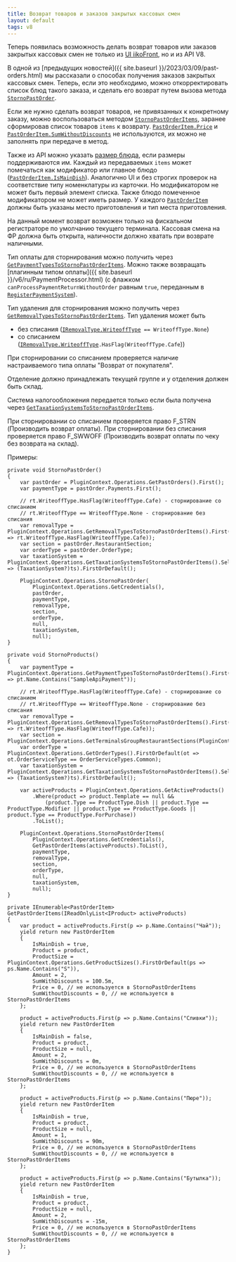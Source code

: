 ```yaml
---
title: Возврат товаров и заказов закрытых кассовых смен
layout: default
tags: v8
---
```


Теперь появилась возможность делать возврат товаров или заказов закрытых кассовых смен не только из [UI iikoFront](https://ru.iiko.help/articles/#!iikofront-8-3/topic-38), но и из API V8.

В одной из [предыдущих новостей]({{ site.baseurl }}/2023/03/09/past-orders.html)
мы рассказали о способах получения заказов закрытых кассовых смен.
Теперь, если это необходимо, можно откорректировать список блюд такого заказа, и сделать его возврат путем вызова метода
[`StornoPastOrder`](https://iiko.github.io/front.api.sdk/v8/html/M_Resto_Front_Api_IOperationService_StornoPastOrder.htm).

Если же нужно сделать возврат товаров, не привязанных к конкретному заказу, можно воспользоваться методом
[`StornoPastOrderItems`](https://iiko.github.io/front.api.sdk/v8/html/M_Resto_Front_Api_IOperationService_StornoPastOrderItems.htm),
заранее сформировав список товаров `items` к возврату.
[`PastOrderItem.Price`](https://iiko.github.io/front.api.sdk/v8/html/P_Resto_Front_Api_Data_Orders_PastOrderItem_Price.htm) и
[`PastOrderItem.SumWithoutDiscounts`](https://iiko.github.io/front.api.sdk/v8/html/P_Resto_Front_Api_Data_Orders_PastOrderItem_SumWithoutDiscounts.htm)
не используются, их можно не заполнять при передаче в метод.

Также из API можно указать [размер блюда](https://iiko.github.io/front.api.sdk/v8/html/P_Resto_Front_Api_Data_Orders_PastOrderItem_ProductSize.htm), если размеры поддерживаются им.
Каждый из передаваемых `items` может помечаться как модификатор или главное блюдо
([`PastOrderItem.IsMainDish`](https://iiko.github.io/front.api.sdk/v8/html/P_Resto_Front_Api_Data_Orders_PastOrderItem_IsMainDish.htm)).
Аналогично UI и без строгих проверок на соответствие типу номенклатуры из карточки.
Но модификатором не может быть первый элемент списка.
Также блюдо помеченное модификатором не может иметь размер.
У каждого [`PastOrderItem`](https://iiko.github.io/front.api.sdk/v8/html/T_Resto_Front_Api_Data_Orders_PastOrderItem.htm)
должны быть указаны место приготовления и тип места приготовления.

На данный момент возврат возможен только на фискальном регистраторе по умолчанию текущего терминала.
Кассовая смена на ФР должна быть открыта, наличности должно хватать при возврате наличными.

Тип оплаты для сторнирования можно получить через
[`GetPaymentTypesToStornoPastOrderItems`](https://iiko.github.io/front.api.sdk/v8/html/M_Resto_Front_Api_IOperationService_GetPaymentTypesToStornoPastOrderItems.htm).
Можно также возвращать [плагинным типом оплаты]({{ site.baseurl }}/v6/ru/PaymentProcessor.html)
(с флажком `canProcessPaymentReturnWithoutOrder` равным `true`, переданным в
[`RegisterPaymentSystem`](https://iiko.github.io/front.api.sdk/v8/html/M_Resto_Front_Api_IOperationService_RegisterPaymentSystem.htm)).

Тип удаления для сторнирования можно получить через
[`GetRemovalTypesToStornoPastOrderItems`](https://iiko.github.io/front.api.sdk/v8/html/M_Resto_Front_Api_IOperationService_GetRemovalTypesToStornoPastOrderItems.htm).
Тип удаления может быть

- без списания
([`IRemovalType.WriteoffType`](https://iiko.github.io/front.api.sdk/v8/html/P_Resto_Front_Api_Data_Orders_IRemovalType_WriteoffType.htm)` == WriteoffType.None`)
- со списанием
([`IRemovalType.WriteoffType`](https://iiko.github.io/front.api.sdk/v8/html/P_Resto_Front_Api_Data_Orders_IRemovalType_WriteoffType.htm)`.HasFlag(WriteoffType.Cafe`))

При сторнировании со списанием проверяется наличие настраиваемого типа оплаты "Возврат от покупателя".

Отделение должно принадлежать текущей группе и у отделения должен быть склад.

Система налогообложения передается только если была получена через
[`GetTaxationSystemsToStornoPastOrderItems`](https://iiko.github.io/front.api.sdk/v8/html/M_Resto_Front_Api_IOperationService_GetTaxationSystemsToStornoPastOrderItems.htm).

При сторнировании со списанием проверяется право F_STRN (Производить возврат оплаты).
При сторнировании без списания проверяется право F_SWWOFF (Производить возврат оплаты по чеку без возврата на склад).

Примеры:
```
private void StornoPastOrder()
{
    var pastOrder = PluginContext.Operations.GetPastOrders().First();
    var paymentType = pastOrder.Payments.First();

    // rt.WriteoffType.HasFlag(WriteoffType.Cafe) - сторнирование со списанием
    // rt.WriteoffType == WriteoffType.None - сторнирование без списания
    var removalType = PluginContext.Operations.GetRemovalTypesToStornoPastOrderItems().First(rt => rt.WriteoffType.HasFlag(WriteoffType.Cafe));
    var section = pastOrder.RestaurantSection;
    var orderType = pastOrder.OrderType;
    var taxationSystem = PluginContext.Operations.GetTaxationSystemsToStornoPastOrderItems().Select(ts => (TaxationSystem?)ts).FirstOrDefault();

    PluginContext.Operations.StornoPastOrder(
        PluginContext.Operations.GetCredentials(),
        pastOrder,
        paymentType,
        removalType,
        section,
        orderType,
        null,
        taxationSystem,
        null);
}

private void StornoProducts()
{
    var paymentType = PluginContext.Operations.GetPaymentTypesToStornoPastOrderItems().First(pt => pt.Name.Contains("SampleApiPayment"));

    // rt.WriteoffType.HasFlag(WriteoffType.Cafe) - сторнирование со списанием
    // rt.WriteoffType == WriteoffType.None - сторнирование без списания
    var removalType = PluginContext.Operations.GetRemovalTypesToStornoPastOrderItems().First(rt => rt.WriteoffType.HasFlag(WriteoffType.Cafe));
    var section = PluginContext.Operations.GetTerminalsGroupRestaurantSections(PluginContext.Operations.GetHostTerminalsGroup()).First();
    var orderType = PluginContext.Operations.GetOrderTypes().FirstOrDefault(ot => ot.OrderServiceType == OrderServiceTypes.Common);
    var taxationSystem = PluginContext.Operations.GetTaxationSystemsToStornoPastOrderItems().Select(ts => (TaxationSystem?)ts).FirstOrDefault();

    var activeProducts = PluginContext.Operations.GetActiveProducts()
        .Where(product => product.Template == null &&
            (product.Type == ProductType.Dish || product.Type == ProductType.Modifier || product.Type == ProductType.Goods || product.Type == ProductType.ForPurchase))
        .ToList();

    PluginContext.Operations.StornoPastOrderItems(
        PluginContext.Operations.GetCredentials(),
        GetPastOrderItems(activeProducts).ToList(),
        paymentType,
        removalType,
        section,
        orderType,
        null,
        taxationSystem,
        null);
}

private IEnumerable<PastOrderItem> GetPastOrderItems(IReadOnlyList<IProduct> activeProducts)
{
    var product = activeProducts.First(p => p.Name.Contains("Чай"));
    yield return new PastOrderItem
    {
        IsMainDish = true,
        Product = product,
        ProductSize = PluginContext.Operations.GetProductSizes().FirstOrDefault(ps => ps.Name.Contains("S")),
        Amount = 2,
        SumWithDiscounts = 100.5m,
        Price = 0, // не используется в StornoPastOrderItems
        SumWithoutDiscounts = 0, // не используется в StornoPastOrderItems
    };

    product = activeProducts.First(p => p.Name.Contains("Сливки"));
    yield return new PastOrderItem
    {
        IsMainDish = false,
        Product = product,
        ProductSize = null,
        Amount = 2,
        SumWithDiscounts = 0m,
        Price = 0, // не используется в StornoPastOrderItems
        SumWithoutDiscounts = 0, // не используется в StornoPastOrderItems
    };

    product = activeProducts.First(p => p.Name.Contains("Пюре"));
    yield return new PastOrderItem
    {
        IsMainDish = true,
        Product = product,
        ProductSize = null,
        Amount = 1,
        SumWithDiscounts = 90m,
        Price = 0, // не используется в StornoPastOrderItems
        SumWithoutDiscounts = 0, // не используется в StornoPastOrderItems
    };

    product = activeProducts.First(p => p.Name.Contains("Бутылка"));
    yield return new PastOrderItem
    {
        IsMainDish = true,
        Product = product,
        ProductSize = null,
        Amount = 2,
        SumWithDiscounts = -15m,
        Price = 0, // не используется в StornoPastOrderItems
        SumWithoutDiscounts = 0, // не используется в StornoPastOrderItems
    };
}
```